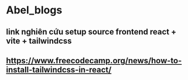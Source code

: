 # Abel_blogs

## link nghiên cứu setup source frontend react + vite + tailwindcss

## https://www.freecodecamp.org/news/how-to-install-tailwindcss-in-react/
